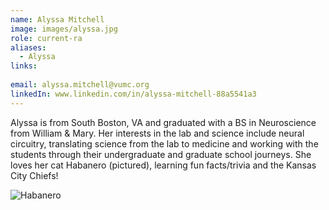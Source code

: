 ```yaml
---
name: Alyssa Mitchell
image: images/alyssa.jpg
role: current-ra
aliases:
  - Alyssa
links:
  
email: alyssa.mitchell@vumc.org
linkedIn: www.linkedin.com/in/alyssa-mitchell-88a5541a3
---
```

Alyssa is from South Boston, VA and graduated with a BS in Neuroscience from William & Mary. Her interests in the lab and science include neural circuitry,
translating science from the lab to medicine and working with the students through their undergraduate and graduate school journeys. She loves her cat Habanero 
(pictured), learning fun facts/trivia and the Kansas City Chiefs!

![Habanero]("images/habanero.jpg")
